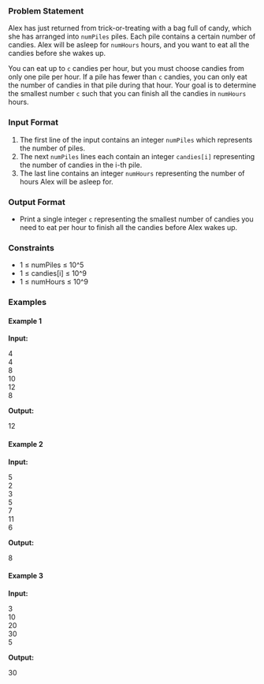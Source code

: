 ### Problem Statement

Alex has just returned from trick-or-treating with a bag full of candy, which she has arranged into `numPiles` piles. Each pile contains a certain number of candies. Alex will be asleep for `numHours` hours, and you want to eat all the candies before she wakes up.

You can eat up to `c` candies per hour, but you must choose candies from only one pile per hour. If a pile has fewer than `c` candies, you can only eat the number of candies in that pile during that hour. Your goal is to determine the smallest number `c` such that you can finish all the candies in `numHours` hours.

### Input Format

1. The first line of the input contains an integer `numPiles` which represents the number of piles.
2. The next `numPiles` lines each contain an integer `candies[i]` representing the number of candies in the i-th pile.
3. The last line contains an integer `numHours` representing the number of hours Alex will be asleep for.

### Output Format

- Print a single integer `c` representing the smallest number of candies you need to eat per hour to finish all the candies before Alex wakes up.

### Constraints

- 1 ≤ numPiles ≤ 10^5
- 1 ≤ candies[i] ≤ 10^9
- 1 ≤ numHours ≤ 10^9

### Examples

#### Example 1

**Input:**

4  
4  
8  
10  
12  
8  

**Output:**

12  

#### Example 2

**Input:**

5  
2  
3  
5  
7  
11  
6  

**Output:**

8  

#### Example 3

**Input:**

3  
10  
20  
30  
5  

**Output:**

30